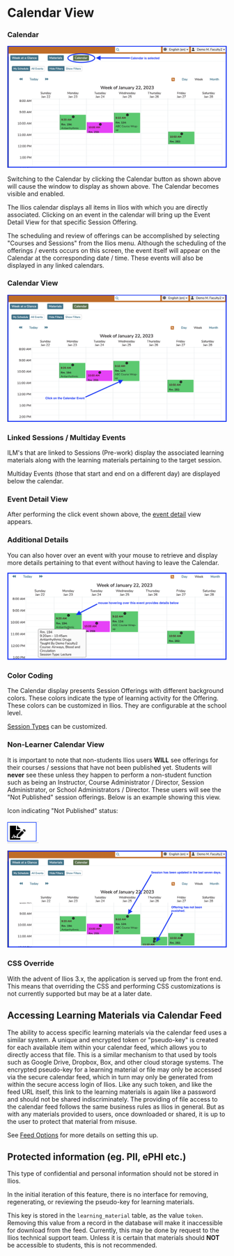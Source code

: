 # Calendar View

### Calendar

![Calendar selected](../images/calendar_selected.png)

Switching to the Calendar by clicking the Calendar button as shown above will cause the window to display as shown above. The Calendar becomes visible and enabled.

The Ilios calendar displays all items in Ilios with which you are directly associated. Clicking on an event in the calendar will bring up the Event Detail View for that specific Session Offering.

The scheduling and review of offerings can be accomplished by selecting "Courses and Sessions" from the Ilios menu. Although the scheduling of the offerings / events occurs on this screen, the event itself will appear on the Calendar at the corresponding date / time. These events will also be displayed in any linked calendars.

### Calendar View

![Click the Event in the Calendar](../images/calendar_event_click.png)

### Linked Sessions / Multiday Events

ILM's that are linked to Sessions (Pre-work) display the associated learning materials along with the learning materials pertaining to the target session.

Multiday Events (those that start and end on a different day) are displayed below the calendar.

### Event Detail View

After performing the click event shown above, the [event detail](https://iliosproject.gitbook.io/ilios-user-guide/dashboard/event-detail-view) view appears.

### Additional Details

You can also hover over an event with your mouse to retrieve and display more details pertaining to that event without having to leave the Calendar.

![Hover Over for Details](../images/calendar_hover.png)

### Color Coding

The Calendar display presents Session Offerings with different background colors. These colors indicate the type of learning activity for the Offering. These colors can be customized in Ilios. They are configurable at the school level.

[Session Types](https://iliosproject.gitbook.io/ilios-user-guide/schools/session-types) can be customized.

### Non-Learner Calendar View

It is important to note that non-students Ilios users **WILL** see offerings for their courses / sessions that have not been published yet. Students will **never** see these unless they happen to perform a non-student function such as being an Instructor, Course Administrator / Director, Session Administrator, or School Administrators / Director. These users will see the "Not Published" session offerings. Below is an example showing this view.

Icon indicating "Not Published" status: 

![Unpublished Icon](../images/unpubiished_icon.png)

![A few tips ...](../images/calendar_tips.png)

### CSS Override

With the advent of Ilios 3.x, the application is served up from the front end. This means that overriding the CSS and performing CSS customizations is not currently supported but may be at a later date.

## Accessing Learning Materials via Calendar Feed

The ability to access specific learning materials via the calendar feed uses a similar system. A unique and encrypted token or "pseudo-key" is created for each available item within your calendar feed, which allows you to directly access that file. This is a similar mechanism to that used by tools such as Google Drive, Dropbox, Box, and other cloud storage systems. The encrypted pseudo-key for a learning material or file may only be accessed via the secure calendar feed, which in turn may only be generated from within the secure access login of Ilios. Like any such token, and like the feed URL itself, this link to the learning materials is again like a password and should not be shared indiscriminately. The providing of file access to the calendar feed follows the same business rules as Ilios in general. But as with any materials provided to users, once downloaded or shared, it is up to the user to protect that material from misuse.

See [Feed Options](https://iliosproject.gitbook.io/ilios-user-guide/dashboard/calendar-feed-options) for more details on setting this up.

## Protected information (eg. PII, ePHI etc.)

This type of confidential and personal information should not be stored in Ilios.

In the initial iteration of this feature, there is no interface for removing, regenerating, or reviewing the pseudo-key for learning materials.

This key is stored in the `learning_material` table, as the value `token`. Removing this value from a record in the database will make it inaccessible for download from the feed. Currently, this may be done by request to the Ilios technical support team. Unless it is certain that materials should **NOT** be accessible to students, this is not recommended.
